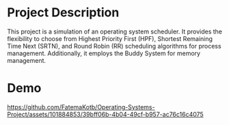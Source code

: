 # Project Description
This project is a simulation of an operating system scheduler. It provides the flexibility to choose from Highest Priority First (HPF), Shortest Remaining Time Next (SRTN), and Round Robin (RR) scheduling algorithms for process management. Additionally, it employs the Buddy System for memory management.

# Demo
https://github.com/FatemaKotb/Operating-Systems-Project/assets/101884853/39bff06b-4b04-49cf-b957-ac76c16c4075
